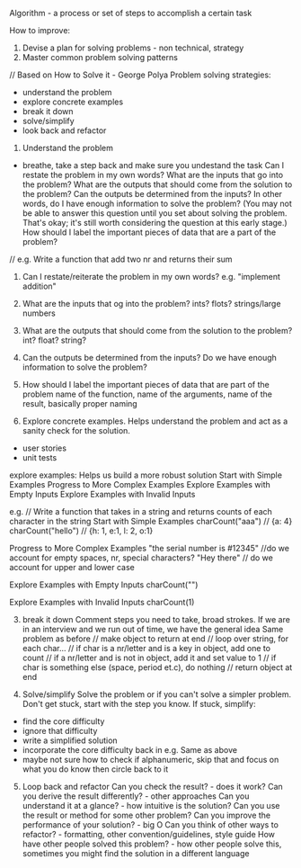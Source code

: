 Algorithm - a process or set of steps to accomplish a certain task

How to improve:
1. Devise a plan for solving problems - non technical, strategy
2. Master common problem solving patterns

// Based on How to Solve it - George Polya
Problem solving strategies:
- understand the problem
- explore concrete examples
- break it down
- solve/simplify
- look back and refactor

1. Understand the problem
- breathe, take a step back and make sure you undestand the task
Can I restate the problem in my own words?
What are the inputs that go into the problem?
What are the outputs that should come from the solution to the problem?
Can the outputs be determined from the inputs? In other words, do I have enough information to solve the problem? (You may not be able to answer this question until you set about solving the problem. That's okay; it's still worth considering the question at this early stage.)
How should I label the important pieces of data that are a part of the problem?

// e.g. Write a function that add two nr and returns their sum
1. Can I restate/reiterate the problem in my own words?
e.g. "implement addition"
2. What are the inputs that og into the problem?
ints?
flots?
strings/large numbers
3. What are the outputs that should come from the solution to the problem?
int? float? string?
4. Can the outputs be determined from the inputs? Do we have enough information to solve the problem?
5. How should I label the important pieces of data that are part of the problem
name of the function, name of the arguments, name of the result, basically proper naming

2. Explore concrete examples. Helps understand the problem and act as a sanity check for the solution.
 - user stories
 - unit tests
 
explore examples: Helps us build a more robust solution
Start with Simple Examples
Progress to More Complex Examples
Explore Examples with Empty Inputs
Explore Examples with Invalid Inputs

e.g. // Write a function that takes in a string and returns counts of each character in the string
 Start with Simple Examples
 charCount("aaa") // {a: 4}
 charCount("hello") // {h: 1, e:1, l: 2, o:1}
 
 Progress to More Complex Examples
 "the serial number is #12345" //do we account for empty spaces, nr, special characters?
 "Hey there" // do we account for upper and lower case
 
 Explore Examples with Empty Inputs
 charCount("")
 
 Explore Examples with Invalid Inputs
 charCount(1)
 
 3. break it down
 Comment steps you need to take, broad strokes. If we are in an interview and we run out of time, we have the general idea
 Same problem as before
 // make object to return at end
 // loop over string, for each char...
    // if char is a nr/letter and is a key in object, add one to count
    // if a nr/letter and is not in object, add it and set value to 1
    // if char is something else (space, period et.c), do nothing
 // return object at end
 
 4. Solve/simplify
 Solve the problem or if you can't solve a simpler problem. Don't get stuck, start with the step you know.
 If stuck, simplify:
 - find the core difficulty 
 - ignore that difficulty
 - write a simplified solution
 - incorporate the core difficulty back in
 e.g. Same as above
 - maybe not sure how to check if alphanumeric, skip that and focus on what you do know then circle back to it
 
 5. Loop back and refactor
  Can you check the result? - does it work?
  Can you derive the result differently? - other approaches
  Can you understand it at a glance? - how intuitive is the solution?
  Can you use the result or method for some other problem? 
  Can you improve the performance of your solution? - big O
  Can you think of other ways to refactor? - formatting, other convention/guidelines, style guide
  How have other people solved this problem? - how other people solve this, sometimes you might find the solution in a different language